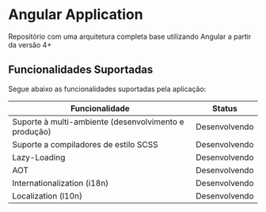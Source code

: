 # Angular Application

Repositório com uma arquitetura completa base utilizando Angular a partir da versão 4+

## Funcionalidades Suportadas

Segue abaixo as funcionalidades suportadas pela aplicação:

| Funcionalidade                                        | Status        |
| ------------------------------------------------------|:-------------:|
| Suporte à multi-ambiente (desenvolvimento e produção) | Desenvolvendo |
| Suporte a compiladores de estilo SCSS                 | Desenvolvendo |
| Lazy-Loading                                          | Desenvolvendo |
| AOT                                                   | Desenvolvendo |
| Internationalization (i18n)                           | Desenvolvendo |
| Localization (l10n)                                   | Desenvolvendo |